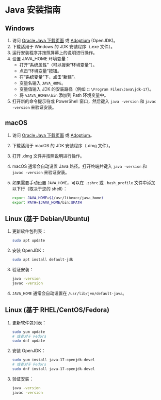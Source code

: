# Java 安装指南

## Windows

1. 访问 [Oracle Java 下载页面](https://www.oracle.com/java/technologies/javase-jdk17-downloads.html) 或 [Adoptium](https://adoptium.net/) (OpenJDK)。
2. 下载适用于 Windows 的 JDK 安装程序（.exe 文件）。
3. 运行安装程序并按照屏幕上的说明进行操作。
4. 设置 JAVA_HOME 环境变量：
    * 打开“系统属性”（可以搜索“环境变量”）。
    * 点击“环境变量”按钮。
    * 在“系统变量”下，点击“新建”。
    * 变量名输入 `JAVA_HOME`。
    * 变量值输入 JDK 的安装路径（例如 `C:\Program Files\Java\jdk-17`）。
    * 将 `%JAVA_HOME%\bin` 添加到 Path 环境变量中。
5. 打开新的命令提示符或 PowerShell 窗口，然后键入 `java -version` 和 `javac -version` 来验证安装。

## macOS

1. 访问 [Oracle Java 下载页面](https://www.oracle.com/java/technologies/javase-jdk17-downloads.html) 或 [Adoptium](https://adoptium.net/)。
2. 下载适用于 macOS 的 JDK 安装程序（.dmg 文件）。
3. 打开 .dmg 文件并按照说明进行操作。
4. macOS 通常会自动设置 Java 路径。打开终端并键入 `java -version` 和 `javac -version` 来验证安装。
5. 如果需要手动设置 `JAVA_HOME`，可以在 `.zshrc` 或 `.bash_profile` 文件中添加以下行（取决于您的 shell）：

    ```bash
    export JAVA_HOME=$(/usr/libexec/java_home)
    export PATH=$JAVA_HOME/bin:$PATH
    ```

## Linux (基于 Debian/Ubuntu)

1. 更新软件包列表：

    ```bash
    sudo apt update
    ```

2. 安装 OpenJDK：

    ```bash
    sudo apt install default-jdk
    ```

3. 验证安装：

    ```bash
    java -version
    javac -version
    ```

4. `JAVA_HOME` 通常会自动设置在 `/usr/lib/jvm/default-java`。

## Linux (基于 RHEL/CentOS/Fedora)

1. 更新软件包列表：

    ```bash
    sudo yum update
    # 或者对于 Fedora
    sudo dnf update
    ```

2. 安装 OpenJDK：

    ```bash
    sudo yum install java-17-openjdk-devel
    # 或者对于 Fedora
    sudo dnf install java-17-openjdk-devel
    ```

3. 验证安装：

    ```bash
    java -version
    javac -version
    ```
